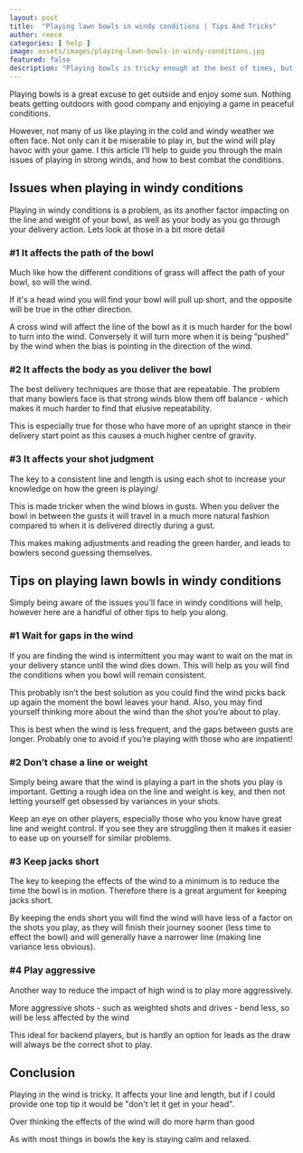 ```yaml
---
layout: post
title:  "Playing lawn bowls in windy conditions | Tips And Tricks"
author: reece
categories: [ help ]
image: assets/images/playing-lawn-bowls-in-windy-conditions.jpg
featured: false
description: "Playing bowls is tricky enough at the best of times, but throw in a strong wind and you will find it gets much much harder! Here are some great hints and tips to help play better in windy conditions."
---
```


Playing bowls is a great excuse to get outside and enjoy some sun. Nothing beats getting outdoors with good company and enjoying a game in peaceful conditions.

However, not many of us like playing in the cold and windy weather we often face. Not only can it be miserable to play in, but the wind will play havoc with your game. I this article I’ll help to guide you through the main issues of playing in strong winds, and how to best combat the conditions.

## Issues when playing in windy conditions

Playing in windy conditions is a problem, as its another factor impacting on the line and weight of your bowl, as well as your body as you go through your delivery action. Lets look at those in a bit more detail

### #1 It affects the path of the bowl

Much like how the different conditions of grass will affect the path of your bowl, so will the wind.

If it's a head wind you will find your bowl will pull up short, and the opposite will be true in the other direction.

A cross wind will affect the line of the bowl as it is much harder for the bowl to turn into the wind. Conversely it will turn more when it is being “pushed” by the wind when the bias is pointing in the direction of the wind.

### #2 It affects the body as you deliver the bowl

The best delivery techniques are those that are repeatable. The problem that many bowlers face is that strong winds blow them off balance - which makes it much harder to find that elusive repeatability. 

This is especially true for those who have more of an upright stance in their delivery start point as this causes a much higher centre of gravity.

### #3 It affects your shot judgment

The key to a consistent line and length is using each shot to increase your knowledge on how the green is playing/

This is made tricker when the wind blows in gusts. When you deliver the bowl in between the gusts it will travel in a much more natural fashion compared to when it is delivered directly during a gust.

This makes making adjustments and reading the green harder, and leads to bowlers second guessing themselves.

## Tips on playing lawn bowls in windy conditions

Simply being aware of the issues you’ll face in windy conditions will help, however here are a handful of other tips to help you along.

### #1 Wait for gaps in the wind

If you are finding the wind is intermittent you may want to wait on the mat in your delivery stance until the wind dies down. This will help as you will find the conditions when you bowl will remain consistent.

This probably isn’t the best solution as you could find the wind picks back up again the moment the bowl leaves your hand. Also, you may find yourself thinking more about the wind than the shot you’re about to play.

This is best when the wind is less frequent, and the gaps between gusts are longer. Probably one to avoid if you’re playing with those who are impatient!

### #2 Don’t chase a line or weight

Simply being aware that the wind is playing a part in the shots you play is important. Getting a rough idea on the line and weight is key, and then not letting yourself get obsessed by variances in your shots. 

Keep an eye on other players, especially those who you know have great line and weight control. If you see they are struggling then it makes it easier to ease up on yourself for similar problems.

### #3 Keep jacks short

The key to keeping the effects of the wind to a minimum is to reduce the time the bowl is in motion. Therefore there is a great argument for keeping jacks short.

By keeping the ends short you will find the wind will have less of a factor on the shots you play, as they will finish their journey sooner (less time to effect the bowl) and will generally have a narrower line (making line variance less obvious).

### #4 Play aggressive

Another way to reduce the impact of high wind is to play more aggressively.

More aggressive shots - such as weighted shots and drives - bend less, so will be less affected by the wind 

This ideal for backend players, but is hardly an option for leads as the draw will always be the correct shot to play.

## Conclusion

Playing in the wind is tricky. It affects your line and length, but if I could provide one top tip it would be "don't let it get in your head".

Over thinking the effects of the wind will do more harm than good 

As with most things in bowls the key is staying calm and relaxed. 
